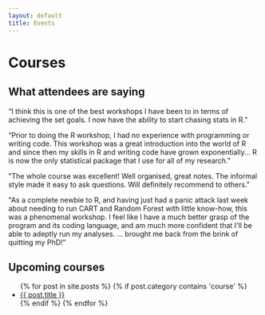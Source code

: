 ```yaml
---
layout: default
title: Events
---
```


# Courses

## What attendees are saying

“I think this is one of the best workshops I have been to in terms of achieving the set goals. I now have the ability to start chasing stats in R."

“Prior to doing the R workshop, I had no experience with programming or writing code. This workshop was a great introduction into the world of R and since then my skills in R and writing code have grown exponentially... R is now the only statistical package that I use for all of my research.”

"The whole course was excellent! Well organised, great notes. The informal style made it easy to ask questions. Will definitely recommend to others."

"As a complete newbie to R, and having just had a panic attack last week about needing to run CART and Random Forest with little know-how, this was a phenomenal workshop. I feel like I have a much better grasp of the program and its coding language, and am much more confident that I'll be able to adeptly run my analyses. ... brought me back from the brink of quitting my PhD!”

## Upcoming courses

<ul class="list_post">
    {% for post in site.posts %}
    {% if post.category contains 'course' %}
  <li><a class="button_post" href="{{ post.url }}">{{ post.title }} </a></li>
    {% endif %}
  {% endfor %}
</ul>
